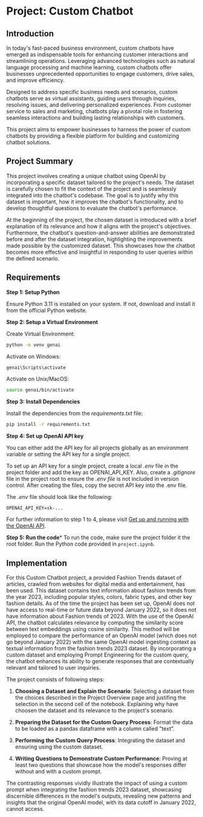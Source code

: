 # Project: Custom Chatbot

## Introduction
In today's fast-paced business environment, custom chatbots have emerged as indispensable tools for enhancing customer interactions and streamlining operations. Leveraging advanced technologies such as natural language processing and machine learning, custom chatbots offer businesses unprecedented opportunities to engage customers, drive sales, and improve efficiency.

Designed to address specific business needs and scenarios, custom chatbots serve as virtual assistants, guiding users through inquiries, resolving issues, and delivering personalized experiences. From customer service to sales and marketing, chatbots play a pivotal role in fostering seamless interactions and building lasting relationships with customers.

This project aims to empower businesses to harness the power of custom chatbots by providing a flexible platform for building and customizing chatbot solutions.

## Project Summary
This project involves creating a unique chatbot using OpenAI by incorporating a specific dataset tailored to the project's needs. The dataset is carefully chosen to fit the context of the project and is seamlessly integrated into the chatbot's codebase. The goal is to justify why this dataset is important, how it improves the chatbot's functionality, and to develop thoughtful questions to evaluate the chatbot's performance.

At the beginning of the project, the chosen dataset is introduced with a brief explanation of its relevance and how it aligns with the project's objectives. Furthermore, the chatbot's question-and-answer abilities are demonstrated before and after the dataset integration, highlighting the improvements made possible by the customized dataset. This showcases how the chatbot becomes more effective and insightful in responding to user queries within the defined scenario.

## Requirements

**Step 1: Setup Python**

Ensure Python 3.11 is installed on your system. If not, download and install it from the official Python website.

**Step 2: Setup a Virtual Environment**

Create Virtual Environment:

```bash
python -m venv genai
```
Activate on Windows:

```bash
genai\Scripts\activate
```

Activate on Unix/MacOS:
```bash
source genai/bin/activate
```

**Step 3: Install Dependencies**

Install the dependencies from the *requirements.txt* file:
```bash
pip install -r requirements.txt
```

**Step 4: Set up OpenAI API key**

You can either add the API key for all projects globally as an environment variable or setting the API key for a single project.

To set up an API key for a single project, create a local *.env* file in the project folder and add the key as OPENAI_API_KEY. Also, create a *.gitignore* file in the project root to ensure the *.env file* is not included in version control. After creating the files, copy the secret API key into the .env file.

The *.env* file should look like the following:

```OPENAI_API_KEY=sk-...```

For further information to step 1 to 4, please visit [Get up and running with the OpenAI API](https://platform.openai.com/docs/quickstart?context=python).

**Step 5: Run the code***
To run the code, make sure the project folder it the root folder. Run the Python code provided in `project.ipynb`.

## Implementation
For this Custom Chatbot project, a provided Fashion Trends dataset of articles, crawled from websites for digital media and entertainment, has been used. This dataset contains text information about fashion trends from the year 2023, including popular styles, colors, fabric types, and other key fashion details. As of the time the project has been set up, OpenAI does not have access to real-time or future data beyond January 2022, so it does not have information about Fashion trends of 2023. With the use of the OpenAI API, the chatbot calculates relevance by computing the similarity score between text embeddings using cosine similarity. This method will be employed to compare the performance of an OpenAI model (which does not go beyond January 2022) with the same OpenAI model ingesting context as textual information from the fashion trends 2023 dataset. By incorporating a custom dataset and employing Prompt Engineering for the custom query, the chatbot enhances its ability to generate responses that are contextually relevant and tailored to user inquiries.

The project consists of following steps:

1. **Choosing a Dataset and Explain the Scenario**: Selecting a dataset from the choices described in the Project Overview page and justifing the selection in the second cell of the notebook. Explaining why have choosen the dataset and its relevance to the project's scenario.

2. **Preparing the Dataset for the Custom Query Process**: Format the data to be loaded as a pandas dataframe with a column called "text".

3. **Performing the Custom Query Process**: Integrating the dataset and ensuring using the custom dataset.

4. **Writing Questions to Demonstrate Custom Performance**: Proving at least two questions that showcase how the model's responses differ without and with a custom prompt.

The contrasting responses vividly illustrate the impact of using a custom prompt when integrating the fashion trends 2023 dataset, showcasing discernible differences in the model's outputs, revealing new patterns and insights that the original OpenAI model, with its data cutoff in January 2022, cannot access.